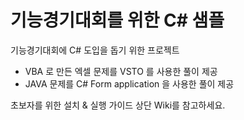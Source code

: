 # 기능경기대회를 위한 C# 샘플

기능경기대회에 C# 도입을 돕기 위한 프로젝트

- VBA 로 만든 엑셀 문제를 VSTO 를 사용한 풀이 제공
- JAVA 문제를 C# Form application 을 사용한 풀이 제공

초보자를 위한 설치 & 실행 가이드 상단 Wiki를 참고하세요.
